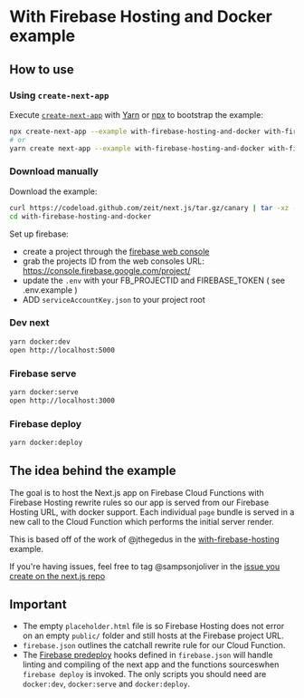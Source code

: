 # With Firebase Hosting and Docker example

## How to use

### Using `create-next-app`

Execute [`create-next-app`](https://github.com/segmentio/create-next-app) with [Yarn](https://yarnpkg.com/lang/en/docs/cli/create/) or [npx](https://github.com/zkat/npx#readme) to bootstrap the example:

```bash
npx create-next-app --example with-firebase-hosting-and-docker with-firebase-hosting-and-docker-app
# or
yarn create next-app --example with-firebase-hosting-and-docker with-firebase-hosting-and-docker-app
```

### Download manually

Download the example:

```bash
curl https://codeload.github.com/zeit/next.js/tar.gz/canary | tar -xz --strip=2 next.js-canary/examples/with-firebase-hosting-and-docker
cd with-firebase-hosting-and-docker
```

Set up firebase:

* create a project through the [firebase web console](https://console.firebase.google.com/)
* grab the projects ID from the web consoles URL: https://console.firebase.google.com/project/<projectId>
* update the `.env` with your FB_PROJECTID and FIREBASE_TOKEN ( see .env.example )
* ADD `serviceAccountKey.json` to your project root

### Dev next

```bash
yarn docker:dev
open http://localhost:5000
```

### Firebase serve

```bash
yarn docker:serve
open http://localhost:3000
```

### Firebase deploy

```bash
yarn docker:deploy
```

## The idea behind the example

The goal is to host the Next.js app on Firebase Cloud Functions with Firebase Hosting rewrite rules so our app is served from our Firebase Hosting URL, with docker support. Each individual `page` bundle is served in a new call to the Cloud Function which performs the initial server render.

This is based off of the work of @jthegedus in the [with-firebase-hosting](https://github.com/zeit/next.js/tree/canary/examples/with-firebase-hosting) example.

If you're having issues, feel free to tag @sampsonjoliver in the [issue you create on the next.js repo](https://github.com/zeit/next.js/issues/new)

## Important

* The empty `placeholder.html` file is so Firebase Hosting does not error on an empty `public/` folder and still hosts at the Firebase project URL.
* `firebase.json` outlines the catchall rewrite rule for our Cloud Function.
* The [Firebase predeploy](https://firebase.google.com/docs/cli/#predeploy_and_postdeploy_hooks) hooks defined in `firebase.json` will handle linting and compiling of the next app and the functions sourceswhen `firebase deploy` is invoked. The only scripts you should need are `docker:dev`, `docker:serve` and `docker:deploy`.
